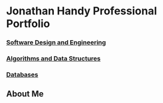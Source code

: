 # Jonathan Handy Professional Portfolio

### [Software Design and Engineering](/SoftwareDesignAndEngineering)
### [Algorithms and Data Structures](/AlgorithmsAndDataStructures)
### [Databases](/Databases)



## About Me

